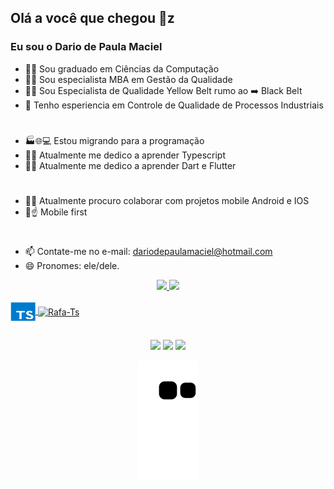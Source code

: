 ## Olá a você que chegou 👋z
### Eu sou o Dario de Paula Maciel

- 🌳📜 Sou graduado em Ciências da Computação
- 🌳📜 Sou especialista MBA em Gestão da Qualidade
- 🌳📜 Sou Especialista de Qualidade Yellow Belt  rumo ao ➡️ Black Belt
- 🍎 Tenho esperiencia em Controle de Qualidade de Processos Industriais
#
- 🏭🌐💻 Estou migrando para a programação
- 🌱🔭 Atualmente me dedico a aprender Typescript
- 🌱🔭 Atualmente me dedico a aprender Dart e Flutter
#
- 👯📱 Atualmente procuro colaborar com projetos mobile Android e IOS
- 📱☝️ Mobile first
#
- 📫 Contate-me no e-mail: dariodepaulamaciel@hotmail.com
- 😄 Pronomes: ele/dele.

<div align="center">
  <a href="https://github.com/dariopmaciel">
  <img height="150em" src="https://github-readme-stats.vercel.app/api?username=dariopmaciel&show_icons=true&theme=tokyonight&include_all_commits=true&count_private=true"/>
  <img height="150em" src="https://github-readme-stats.vercel.app/api/top-langs/?username=dariopmaciel&layout=compact&langs_count=7&theme=tokyonight"/>
</div>
  <div style="display: inline_block"><br>
  <img align="center" alt="Rafa-Ts" height="30" width="40" src="https://raw.githubusercontent.com/devicons/devicon/master/icons/typescript/typescript-plain.svg">
 <img align="center" alt="Rafa-Ts" height="30" width="40" src="https://cdn.jsdelivr.net/gh/devicons/devicon/icons/flutter/flutter-original.svg">
</div> 
  
##
  
<div align="center">
  <a href="https://www.instagram.com/dariodepaulamaciel/" target="_blank"><img src="https://img.shields.io/badge/-Instagram-%23E4405F?style=for-the-badge&logo=instagram&logoColor=white" target="_blank"></a>
  <a href="https://www.linkedin.com/in/dario-maciel-028bb8119/" target="_blank"><img src="https://img.shields.io/badge/-LinkedIn-%230077B5?style=for-the-badge&logo=linkedin&logoColor=white" target="_blank"></a>   
  <a href = "mailto:dariodepaulamaciel@hotmail.com"><img src="https://img.shields.io/badge/Microsoft_Outlook-0078D4?style=for-the-badge&logo=microsoft-outlook&logoColor=white"></a>
  
  ![Snake animation](https://github.com/dariopmaciel/dariopmaciel/blob/output/github-contribution-grid-snake.svg)
 
</div>
